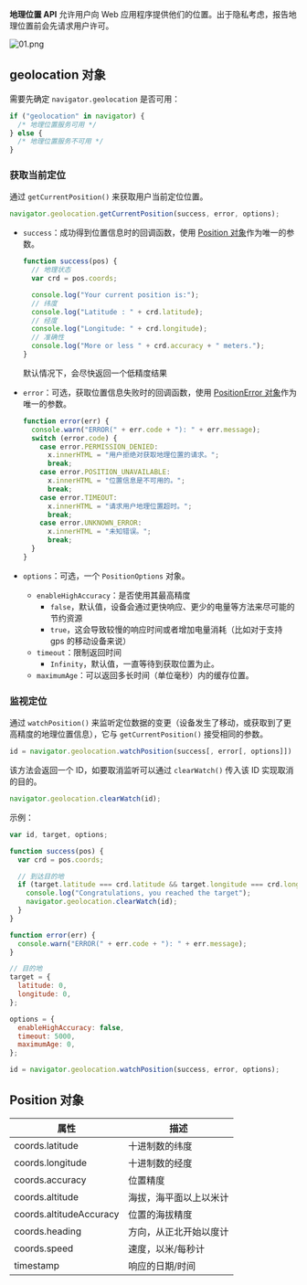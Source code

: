 **地理位置 API** 允许用户向 Web 应用程序提供他们的位置。出于隐私考虑，报告地理位置前会先请求用户许可。

![01.png](https://p9-juejin.byteimg.com/tos-cn-i-k3u1fbpfcp/d2da221f3aca4ecfa62af37e2e444184~tplv-k3u1fbpfcp-watermark.image?)

## geolocation 对象

需要先确定 `navigator.geolocation` 是否可用：

```js
if ("geolocation" in navigator) {
  /* 地理位置服务可用 */
} else {
  /* 地理位置服务不可用 */
}
```

### 获取当前定位

通过 `getCurrentPosition()` 来获取用户当前定位位置。

```js
navigator.geolocation.getCurrentPosition(success, error, options);
```

- `success`：成功得到位置信息时的回调函数，使用 [Position 对象](https://developer.mozilla.org/zh-CN/docs/Web/API/GeolocationPosition)作为唯一的参数。

  ```js
  function success(pos) {
    // 地理状态
    var crd = pos.coords;

    console.log("Your current position is:");
    // 纬度
    console.log("Latitude : " + crd.latitude);
    // 经度
    console.log("Longitude: " + crd.longitude);
    // 准确性
    console.log("More or less " + crd.accuracy + " meters.");
  }
  ```

  默认情况下，会尽快返回一个低精度结果

- `error`：可选，获取位置信息失败时的回调函数，使用 [PositionError 对象](https://developer.mozilla.org/zh-CN/docs/Web/API/GeolocationPositionError)作为唯一的参数。
  ```js
  function error(err) {
    console.warn("ERROR(" + err.code + "): " + err.message);
    switch (error.code) {
      case error.PERMISSION_DENIED:
        x.innerHTML = "用户拒绝对获取地理位置的请求。";
        break;
      case error.POSITION_UNAVAILABLE:
        x.innerHTML = "位置信息是不可用的。";
        break;
      case error.TIMEOUT:
        x.innerHTML = "请求用户地理位置超时。";
        break;
      case error.UNKNOWN_ERROR:
        x.innerHTML = "未知错误。";
        break;
    }
  }
  ```
- `options`：可选，一个 `PositionOptions` 对象。
  - `enableHighAccuracy`：是否使用其最高精度
    - `false`，默认值，设备会通过更快响应、更少的电量等方法来尽可能的节约资源
    - `true`，这会导致较慢的响应时间或者增加电量消耗（比如对于支持 gps 的移动设备来说）
  - `timeout`：限制返回时间
    - `Infinity`，默认值，一直等待到获取位置为止。
  - `maximumAge`：可以返回多长时间（单位毫秒）内的缓存位置。

### 监视定位

通过 `watchPosition()` 来监听定位数据的变更（设备发生了移动，或获取到了更高精度的地理位置信息），它与 `getCurrentPosition()` 接受相同的参数。

```js
id = navigator.geolocation.watchPosition(success[, error[, options]])
```

该方法会返回一个 ID，如要取消监听可以通过 `clearWatch()` 传入该 ID 实现取消的目的。

```js
navigator.geolocation.clearWatch(id);
```

示例：

```js
var id, target, options;

function success(pos) {
  var crd = pos.coords;

  // 到达目的地
  if (target.latitude === crd.latitude && target.longitude === crd.longitude) {
    console.log("Congratulations, you reached the target");
    navigator.geolocation.clearWatch(id);
  }
}

function error(err) {
  console.warn("ERROR(" + err.code + "): " + err.message);
}

// 目的地
target = {
  latitude: 0,
  longitude: 0,
};

options = {
  enableHighAccuracy: false,
  timeout: 5000,
  maximumAge: 0,
};

id = navigator.geolocation.watchPosition(success, error, options);
```

## Position 对象

| 属性                    | 描述                   |
| ----------------------- | ---------------------- |
| coords.latitude         | 十进制数的纬度         |
| coords.longitude        | 十进制数的经度         |
| coords.accuracy         | 位置精度               |
| coords.altitude         | 海拔，海平面以上以米计 |
| coords.altitudeAccuracy | 位置的海拔精度         |
| coords.heading          | 方向，从正北开始以度计 |
| coords.speed            | 速度，以米/每秒计      |
| timestamp               | 响应的日期/时间        |
